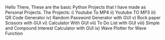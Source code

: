 Hello There,
These are the basic Python Projects that I have made as Personal Projects.
The Projects:
  i) Youtube To MP4
  ii) Youtube TO MP3
  iii) QR Code Generator
  iv) Random Password Generator with GUI
  v) Rock paper Scissors with GUI
  vi) Calculator With GUI
  vii) To Do List with GUI
  viii) Simple and Compound Interest Calculator with GUI
  ix) Wave Plotter for Wave Function
